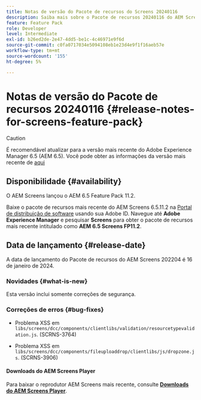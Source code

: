 ```yaml
---
title: Notas de versão do Pacote de recursos do Screens 20240116
description: Saiba mais sobre o Pacote de recursos 20240116 do AEM Screens lançado em 16 de janeiro de 2024.
feature: Feature Pack
role: Developer
level: Intermediate
exl-id: b26ed2de-2e47-4dd5-be1c-4c46971e9f6d
source-git-commit: c0fa0717034e5094108eb1e23d4e9f1f16aeb57e
workflow-type: tm+mt
source-wordcount: '155'
ht-degree: 5%

---
```


# Notas de versão do Pacote de recursos 20240116 {#release-notes-for-screens-feature-pack}

>[!CAUTION]
>É recomendável atualizar para a versão mais recente do Adobe Experience Manager 6.5 (AEM 6.5). Você pode obter as informações da versão mais recente de [aqui](https://experienceleague.adobe.com/pt-br/docs/experience-manager-65/content/release-notes/release-notes)

## Disponibilidade {#availability}

O AEM Screens lançou o AEM 6.5 Feature Pack 11.2.

Baixe o pacote de recursos mais recente do AEM Screens 6.5.11.2 na [Portal de distribuição de software](https://experience.adobe.com/#/downloads/content/software-distribution/br/aem.html) usando sua Adobe ID. Navegue até **Adobe Experience Manager** e pesquisar **Screens** para obter o pacote de recursos mais recente intitulado como **AEM 6.5 Screens FP11.2**.

## Data de lançamento {#release-date}

A data de lançamento do Pacote de recursos do AEM Screens 202204 é 16 de janeiro de 2024.

### Novidades {#what-is-new}

Esta versão inclui somente correções de segurança.

### Correções de erros {#bug-fixes}

* Problema XSS em `libs/screens/dcc/components/clientlibs/validation/resourcetypevalidation.js`. (SCRNS-3764)

* Problema XSS em `libs/screens/dcc/components/fileuploaddrop/clientlibs/js/dropzone.js`. (SCRNS-3906)

#### Downloads do AEM Screens Player

Para baixar o reprodutor AEM Screens mais recente, consulte **[Downloads do AEM Screens Player](https://download.macromedia.com/screens/index.html)**.
